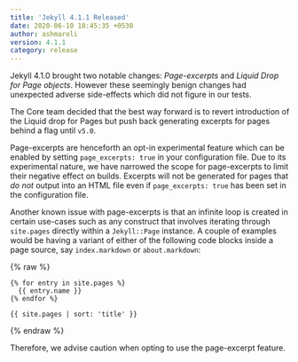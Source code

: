 ```yaml
---
title: 'Jekyll 4.1.1 Released'
date: 2020-06-10 18:45:35 +0530
author: ashmaroli
version: 4.1.1
category: release
---
```


Jekyll 4.1.0 brought two notable changes: *Page-excerpts* and *Liquid Drop for Page objects*.
However these seemingly benign changes had unexpected adverse side-effects which did not figure in our tests.

The Core team decided that the best way forward is to revert introduction of the Liquid drop for Pages but push back
generating excerpts for pages behind a flag until `v5.0`.

Page-excerpts are henceforth an opt-in experimental feature which can be enabled by setting `page_excerpts: true` in
your configuration file. Due to its experimental nature, we have narrowed the scope for page-excerpts to limit their
negative effect on builds. Excerpts will not be generated for pages that *do not* output into an HTML file even if
`page_excerpts: true` has been set in the configuration file.

Another known issue with page-excerpts is that an infinite loop is created in certain use-cases such as any construct
that involves iterating through `site.pages` directly within a `Jekyll::Page` instance. A couple of examples would be
having a variant of either of the following code blocks inside a page source, say `index.markdown` or `about.markdown`:

{% raw %}

```liquid
{% for entry in site.pages %}
  {{ entry.name }}
{% endfor %}
```

```liquid
{{ site.pages | sort: 'title' }}
```

{% endraw %}

Therefore, we advise caution when opting to use the page-excerpt feature.
